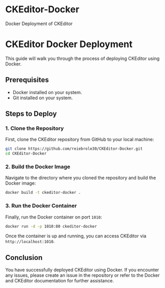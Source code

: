 # CKEditor-Docker
Docker Deployment of CKEditor
# CKEditor Docker Deployment

This guide will walk you through the process of deploying CKEditor using Docker.

## Prerequisites

- Docker installed on your system.
- Git installed on your system.

## Steps to Deploy

### 1. Clone the Repository

First, clone the CKEditor repository from GitHub to your local machine:

```bash
git clone https://github.com/reiebrole30/CKEditor-Docker.git
cd CKEditor-Docker
```

### 2. Build the Docker Image

Navigate to the directory where you cloned the repository and build the Docker image:

```bash
docker build -t ckeditor-docker .
```

### 3. Run the Docker Container

Finally, run the Docker container on port `1010`:

```bash
docker run -d -p 1010:80 ckeditor-docker
```

Once the container is up and running, you can access CKEditor via `http://localhost:1010`.

## Conclusion

You have successfully deployed CKEditor using Docker. If you encounter any issues, please create an issue in the repository or refer to the Docker and CKEditor documentation for further assistance.

